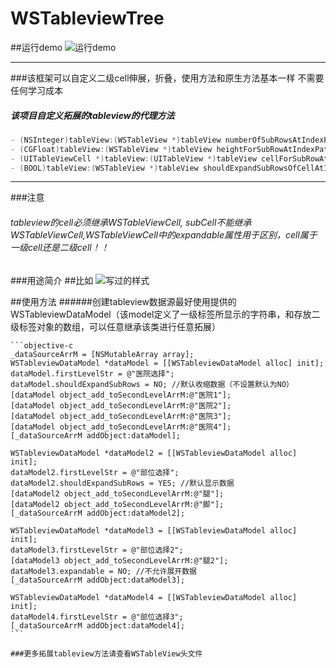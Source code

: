 # WSTableviewTree
##运行demo
![运行demo](https://github.com/wuyuedefeng/WSTableviewTree/blob/master/WSTableviewTree/demo1.gif)

***

###该框架可以自定义二级cell伸展，折叠，使用方法和原生方法基本一样  不需要任何学习成本
##### 该项目自定义拓展的tableview的代理方法
```objective-c
- (NSInteger)tableView:(WSTableView *)tableView numberOfSubRowsAtIndexPath:(NSIndexPath *)indexPath；
- (CGFloat)tableView:(WSTableView *)tableView heightForSubRowAtIndexPath:(NSIndexPath *)indexPath;
- (UITableViewCell *)tableView:(UITableView *)tableView cellForSubRowAtIndexPath:(NSIndexPath *)indexPath
- (BOOL)tableView:(WSTableView *)tableView shouldExpandSubRowsOfCellAtIndexPath:(NSIndexPath *)indexPath
```

****

###注意
###### tableview的cell必须继承WSTableViewCell, subCell不能继承WSTableViewCell,WSTableViewCell中的expandable属性用于区别，cell属于一级cell还是二级cell！！

###用途简介
##比如
![写过的样式](https://github.com/wuyuedefeng/WSTableviewTree/blob/master/WSTableviewTree/cando1.gif)

##使用方法
######创建tableview数据源最好使用提供的WSTableviewDataModel（该model定义了一级标签所显示的字符串，和存放二级标签对象的数组，可以任意继承该类进行任意拓展）
    

    ```objective-c
    _dataSourceArrM = [NSMutableArray array];
    WSTableviewDataModel *dataModel = [[WSTableviewDataModel alloc] init];
    dataModel.firstLevelStr = @"医院选择";
    dataModel.shouldExpandSubRows = NO; //默认收缩数据（不设置默认为NO）
    [dataModel object_add_toSecondLevelArrM:@"医院1"];
    [dataModel object_add_toSecondLevelArrM:@"医院2"];
    [dataModel object_add_toSecondLevelArrM:@"医院3"];
    [dataModel object_add_toSecondLevelArrM:@"医院4"];
    [_dataSourceArrM addObject:dataModel];
    
    WSTableviewDataModel *dataModel2 = [[WSTableviewDataModel alloc] init];
    dataModel2.firstLevelStr = @"部位选择";
    dataModel2.shouldExpandSubRows = YES; //默认显示数据
    [dataModel2 object_add_toSecondLevelArrM:@"腿"];
    [dataModel2 object_add_toSecondLevelArrM:@"脚"];
    [_dataSourceArrM addObject:dataModel2];
    
    WSTableviewDataModel *dataModel3 = [[WSTableviewDataModel alloc] init];
    dataModel3.firstLevelStr = @"部位选择2";
    [dataModel3 object_add_toSecondLevelArrM:@"腿2"];
    dataModel3.expandable = NO; //不允许展开数据
    [_dataSourceArrM addObject:dataModel3];
    
    WSTableviewDataModel *dataModel4 = [[WSTableviewDataModel alloc] init];
    dataModel4.firstLevelStr = @"部位选择3";
    [_dataSourceArrM addObject:dataModel4];
    ```
    
    ###更多拓展tableview方法请查看WSTableView头文件
    
    

